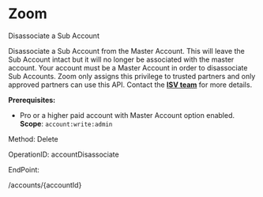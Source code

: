 #     Zoom


Disassociate a Sub Account

Disassociate a Sub Account from the Master Account. This will leave the Sub Account intact but it will no longer be associated with the master account.  Your account must be a Master Account in order to disassociate Sub Accounts. Zoom only assigns this privilege to trusted partners and only approved partners can use this API. Contact the [**ISV team**](https://zoom.us/plan/api) for more details. 

**Prerequisites:**
* Pro or a higher paid account with Master Account option enabled. 
**Scope**: `account:write:admin`
 

Method: Delete

OperationID: accountDisassociate

EndPoint:

/accounts/{accountId}
